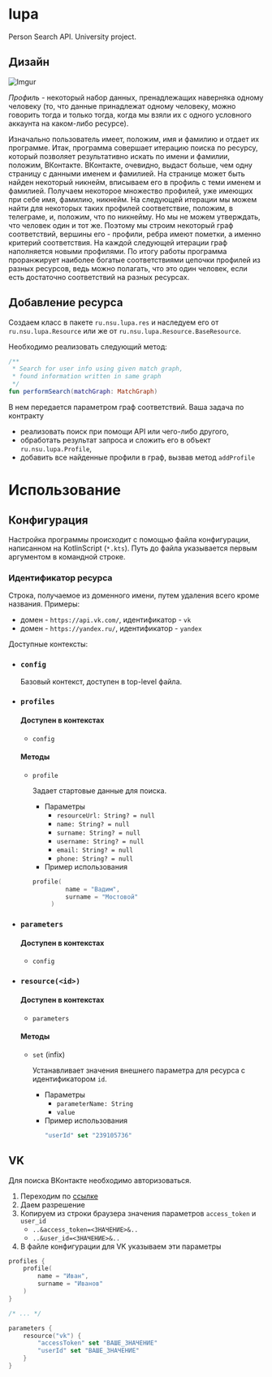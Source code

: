 # lupa

Person Search API. University project.

## Дизайн

![Imgur](https://i.imgur.com/1ECluxE.png)

_Профиль_ - некоторый набор данных, пренадлежащих наверняка одному человеку (то, что данные принадлежат одному человеку,
можно говорить тогда и только тогда, когда мы взяли их с одного условного аккаунта на каком-либо ресурсе).

Изначально пользователь имеет, положим, имя и фамилию и отдает их программе.
Итак, программа совершает итерацию поиска по ресурсу, который позволяет результативно искать по имени и фамилии,
положим, ВКонтакте. ВКонтакте, очевидно, выдаст больше, чем одну страницу с данными именем и фамилией. На странице может
быть найден некоторый никнейм, вписываем его в профиль с теми именем и фамилией. Получаем некоторое множество профилей,
уже имеющих при себе имя, фамилию, никнейм.
На следующей итерации мы можем найти для некоторых таких профилей соответствие, положим, в телеграме, и, положим, что по
никнейму. Но мы не можем утверждать, что человек один и тот же. Поэтому мы строим некоторый граф соответствий, вершины
его - профили, ребра имеют пометки, а именно критерий соответствия.
На каждой следующей итерации граф наполняется новыми профилями. По итогу работы программа проранжирует наиболее богатые
соответствиями цепочки профилей из разных ресурсов, ведь можно полагать, что это один человек, если есть достаточно
соответствий на разных ресурсах.

## Добавление ресурса

Создаем класс в пакете `ru.nsu.lupa.res` и наследуем его от `ru.nsu.lupa.Resource`
или же от `ru.nsu.lupa.Resource.BaseResource`.

Необходимо реализовать следующий метод:

```kotlin
/**
 * Search for user info using given match graph,
 * found information written in same graph
 */
fun performSearch(matchGraph: MatchGraph)
```

В нем передается параметром граф соответствий.
Ваша задача по контракту

- реализовать поиск при помощи API или чего-либо другого,
- обработать результат запроса и сложить его в объект `ru.nsu.lupa.Profile`,
- добавить все найденные профили в граф, вызвав метод `addProfile`

# Использование

## Конфигурация

Настройка программы происходит с помощью файла конфигурации, написанном на KotlinScript (`*.kts`).
Путь до файла указывается первым аргументом в командной строке.

### Идентификатор ресурса

Строка, получаемое из доменного имени, путем удаления всего кроме названия.
Примеры:

- домен - `https://api.vk.com/`, идентификатор - `vk`
- домен - `https://yandex.ru/`, идентификатор - `yandex`

Доступные контексты:

- ### `config`

  Базовый контекст, доступен в top-level файла.

- ### `profiles`

  #### Доступен в контекстах

    - `config`

  #### Методы

    - `profile`

      Задает стартовые данные для поиска.
        - Параметры
            - `resourceUrl: String? = null`
            - `name: String? = null`
            - `surname: String? = null`
            - `username: String? = null`
            - `email: String? = null`
            - `phone: String? = null`
        - Пример использования
       ```kotlin
       profile(
                name = "Вадим",
                surname = "Мостовой"
            )
       ```

- ### `parameters`

  #### Доступен в контекстах

    - `config`

- ### `resource(<id>)`

  #### Доступен в контекстах

    - `parameters`

  #### Методы

    - `set` (infix)

      Устанавливает значения внешнего параметра для ресурса с идентификатором `id`.
        - Параметры
            - `parameterName: String`
            - `value`
        - Пример использования
            ```kotlin
            "userId" set "239105736"
            ```

## VK

Для поиска ВКонтакте необходимо авторизоваться.

1. Переходим
   по [ссылке](https://oauth.vk.com/oauth/authorize?client_id=51506122&display=page&redirect_uri=https://oauth.vk.com/blank.html&scope=friends,notify,photos,wall,email,mail,groups,stats,offline&response_type=token&v=5.89)
2. Даем разрешение
3. Копируем из строки браузера значения параметров `access_token` и `user_id`
    - `..&access_token=<ЗНАЧЕНИЕ>&..`
    - `..&user_id=<ЗНАЧЕНИЕ>&..`
4. В файле конфигурации для VK указываем эти параметры

```kotlin
profiles {
    profile(
        name = "Иван",
        surname = "Иванов"
    )
}

/* ... */

parameters {
    resource("vk") {
        "accessToken" set "ВАШЕ_ЗНАЧЕНИЕ"
        "userId" set "ВАШЕ_ЗНАЧЕНИЕ"
    }
}
```